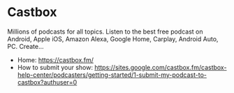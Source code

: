 # Castbox
Millions of podcasts for all topics. Listen to the best free podcast on Android, Apple iOS, Amazon Alexa, Google Home, Carplay, Android Auto, PC. Create...

* Home: https://castbox.fm/
* How to submit your show: https://sites.google.com/castbox.fm/castbox-help-center/podcasters/getting-started/1-submit-my-podcast-to-castbox?authuser=0
